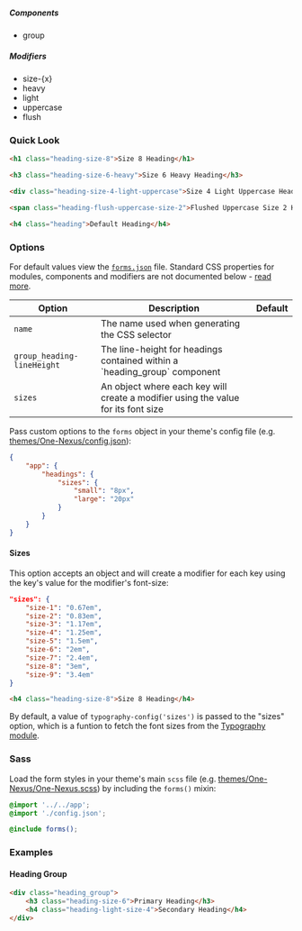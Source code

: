 ##### Components

* group

##### Modifiers

* size-{x}
* heavy
* light
* uppercase
* flush


### Quick Look

```html
<h1 class="heading-size-8">Size 8 Heading</h1>

<h3 class="heading-size-6-heavy">Size 6 Heavy Heading</h3>

<div class="heading-size-4-light-uppercase">Size 4 Light Uppercase Heading</div>

<span class="heading-flush-uppercase-size-2">Flushed Uppercase Size 2 Heading</div>

<h4 class="heading">Default Heading</h4>
```

### Options

For default values view the [`forms.json`](forms.json) file. Standard CSS properties for modules, components and modifiers are not documented below - [read more](#TODO).

<table class="table">
    <thead>
        <tr>
            <th>Option</th>
            <th>Description</th>
            <th>Default</th>
        </tr>
    </thead>
    <tbody>
        <tr>
            <td><code>name</code></td>
            <td>The name used when generating the CSS selector</td>
        </tr>
        <tr>
            <td><code>group_heading-lineHeight</code></td>
            <td>The line-height for headings contained within a `heading_group` component</td>
        </tr>
        <tr>
            <td><code>sizes</code></td>
            <td>An object where each key will create a modifier using the value for its font size</td>
        </tr>
    </tbody>
</table>

Pass custom options to the `forms` object in your theme's config file (e.g. [themes/One-Nexus/config.json](../../../themes/One-Nexus/config.json)):

```json
{
    "app": {
        "headings": {
            "sizes": {
                "small": "8px",
                "large": "20px"
            }
        }
    }
}
```

#### Sizes

This option accepts an object and will create a modifier for each key using the key's value for the modifier's font-size:

```json
"sizes": {
    "size-1": "0.67em",
    "size-2": "0.83em",
    "size-3": "1.17em",
    "size-4": "1.25em",
    "size-5": "1.5em",
    "size-6": "2em",
    "size-7": "2.4em",
    "size-8": "3em",
    "size-9": "3.4em"
}
```

```html
<h4 class="heading-size-8">Size 8 Heading</h4>
```

By default, a value of <code>typography-config('sizes')</code> is passed to the "sizes" option, which is a funtion to fetch the font sizes from the <a href="#TODO">Typography module</a>.

### Sass

Load the form styles in your theme's main `scss` file (e.g. [themes/One-Nexus/One-Nexus.scss](../../../themes/One-Nexus/One-Nexus.scss)) by including the `forms()` mixin:

```scss
@import '../../app';
@import './config.json';

@include forms();
```

### Examples

#### Heading Group

```html
<div class="heading_group">
    <h3 class="heading-size-6">Primary Heading</h3>
    <h4 class="heading-light-size-4">Secondary Heading</h4>
</div>
```